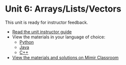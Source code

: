 # Unit 6: Arrays/Lists/Vectors

This unit is ready for instructor feedback.

- [Read the unit instructor guide](/unit6/guide.md)
- View the materials in your language of choice:
    - [Python](/unit6/python)
    - [Java](/unit6/java)
    - [C++](/unit6/cpp)
- [View the materials and solutions on Mimir Classroom](https://class.mimir.io/content_libraries/36e9705a-0cf2-4814-a5ab-5f1bed37624c)

